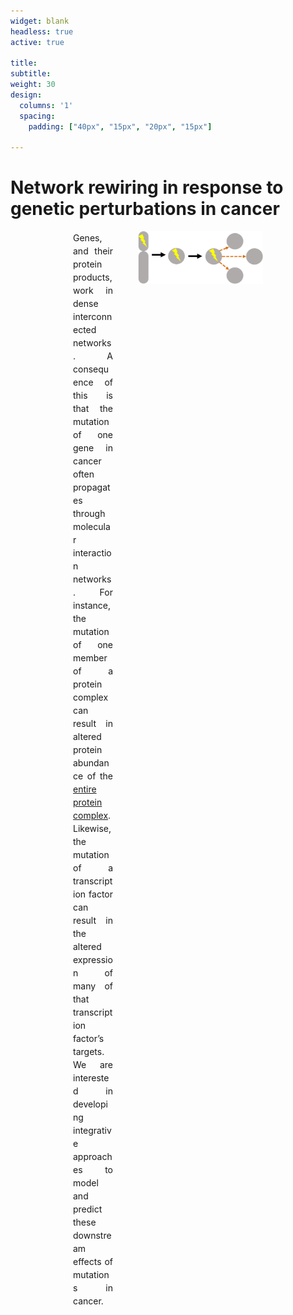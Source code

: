```yaml
---
widget: blank
headless: true
active: true

title:
subtitle:
weight: 30  
design:
  columns: '1'
  spacing:
    padding: ["40px", "15px", "20px", "15px"]
  
---
```


<div class="universal-wrapper" pt-3>
  <h1> 
  Network rewiring in response to
  <br>
  genetic perturbations in cancer
  </h1>
</div>

<div style="padding-left:100px; padding-right:100px">
  <img align="right" width="200" src="NetworkEffects.png" />
  <p style="line-height:1.5; padding-right:240px"; align="justify">
  Genes, and their protein products, work in dense interconnected networks. A consequence of this is that the mutation of one gene in cancer often propagates through molecular interaction networks. For instance, the mutation of one member of a protein complex can result in altered protein abundance of the <a href="https://doi.org/10.1016/j.cels.2017.09.011">entire protein complex</a>. Likewise, the mutation of a transcription factor can result in the altered expression of many of that transcription factor’s targets. We are interested in developing integrative approaches to model and predict these downstream effects of mutations in cancer.</p>
</div>

